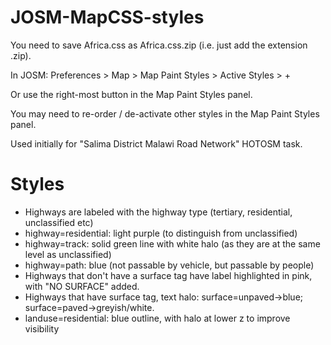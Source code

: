 # JOSM-MapCSS-styles

You need to save Africa.css as Africa.css.zip (i.e. just add the extension .zip). 

In JOSM: Preferences > Map > Map Paint Styles > Active Styles > +

Or use the right-most button in the Map Paint Styles panel. 

You may need to re-order / de-activate other styles in the Map Paint Styles panel.

Used initially for "Salima District Malawi Road Network" HOTOSM task.

# Styles

- Highways are labeled with the highway type (tertiary, residential, unclassified etc)
- highway=residential: light purple (to distinguish from unclassified)
- highway=track: solid green line with white halo (as they are at the same level as unclassified)
- highway=path: blue (not passable by vehicle, but passable by people)
- Highways that don't have a surface tag have label highlighted in pink, with "NO SURFACE" added.
- Highways that have surface tag, text halo: surface=unpaved->blue; surface=paved->greyish/white.
- landuse=residential: blue outline, with halo at lower z to improve visibility
